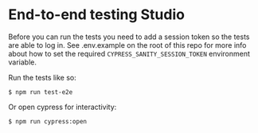 # End-to-end testing Studio

Before you can run the tests you need to add a session token so the tests are able to log in. See .env.example on the root of this repo for more info about how to set the required `CYPRESS_SANITY_SESSION_TOKEN` environment variable.

Run the tests like so:

```
$ npm run test-e2e
```

Or open cypress for interactivity:

```
$ npm run cypress:open
```
